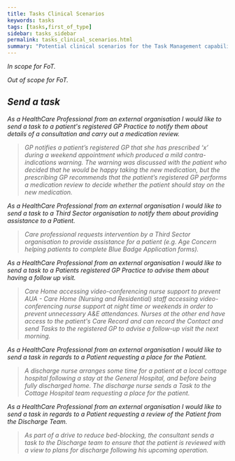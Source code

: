 ```yaml
---
title: Tasks Clinical Scenarios
keywords: tasks
tags: [tasks,first_of_type]
sidebar: tasks_sidebar
permalink: tasks_clinical_scenarios.html
summary: "Potential clinical scenarios for the Task Management capability."
---
```


<i class='fa fa-check'/> In scope for FoT.

<i class='fa fa-road'/> Out of scope for FoT.

## Send a task ##

<i class='fa fa-check'/> As a HealthCare Professional from an external organisation I would like to send a task to a patient's registered GP Practice to notify them about details of a consultation and carry out a medication review.

> GP notifies a patient’s registered GP that she has prescribed ‘x’ during a weekend appointment which produced a mild contra-indications warning.  The warning was discussed with the patient who decided that he would be happy taking the new medication, but the prescribing GP recommends that the patient’s registered GP performs a medication review to decide whether the patient should stay on the new medication.

<i class='fa fa-road'/> As a HealthCare Professional from an external organisation I would like to send a task to a Third Sector organisation to notify them about providing assistance to a Patient.

> Care professional requests intervention by a Third Sector organisation to provide assistance for a patient (e.g. Age Concern helping patients to complete Blue Badge Application forms).

<i class='fa fa-check'/> As a HealthCare Professional from an external organisation I would like to send a task to a Patients registered GP Practice to advise them about having a follow up visit.

> Care Home accessing video-conferencing nurse support to prevent AUA - Care Home (Nursing and Residential) staff accessing video-conferencing nurse support at night time or weekends in order to prevent unnecessary A&E attendances.  Nurses at the other end have access to the patient's Care Record and can record the Contact and send Tasks to the registered GP to advise a follow-up visit the next morning.

<i class='fa fa-road'/> As a HealthCare Professional from an external organisation I would like to send a task in regards to a Patient requesting a place for the Patient.

> A discharge nurse arranges some time for a patient at a local cottage hospital following a stay at the General Hospital, and before being fully discharged home.  The discharge nurse sends a Task to the Cottage Hospital team requesting a place for the patient.

<i class='fa fa-road'/> As a HealthCare Professional from an external organisation I would like to send a task in regards to a Patient requesting a review of the Patient from the Discharge Team.

> As part of a drive to reduce bed-blocking, the consultant sends a task to the Discharge team to ensure that the patient is reviewed with a view to plans for discharge following his upcoming operation.

